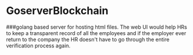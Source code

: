 # GoserverBlockchain
###golang based server for hosting html files.
The web UI would help HRs to keep a transparent record of all the employees and if the employer ever return to the company the HR doesn't have to go through the entire verification process again.
